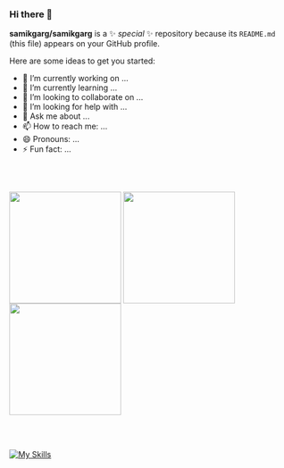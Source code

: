 ### Hi there 👋

**samikgarg/samikgarg** is a ✨ _special_ ✨ repository because its `README.md` (this file) appears on your GitHub profile.

Here are some ideas to get you started:

- 🔭 I’m currently working on ...
- 🌱 I’m currently learning ...
- 👯 I’m looking to collaborate on ...
- 🤔 I’m looking for help with ...
- 💬 Ask me about ...
- 📫 How to reach me: ...
- 😄 Pronouns: ...
- ⚡ Fun fact: ...

<br><br>

<img height=200 align="center" src="[![GitHub Streak](https://streak-stats.demolab.com/?user=samikgarg&theme=dark)](https://git.io/streak-stats)" />
<a href="https://github.com/samikgarg/github-readme-stats">
  <img height=200 align="center" src="https://github-readme-stats.vercel.app/api?username=samikgarg&show_icons=true&theme=radical" />
</a>
<a href="https://github.com/samikgarg/github-readme-stats">
  <img height=200 align="center" src="https://github-readme-stats.vercel.app/api/top-langs/?username=samikgarg&layout=compact&theme=radical" />
</a>

<br><br>

[![My Skills](https://skillicons.dev/icons?i=androidstudio,anaconda,atom,nodejs,js,nextjs,py,html,css,react,cpp,idea,nextjs,opencv,github,java,sqlite,tensorflow,vscode,eclipse,tailwind,vercel,xd,cpp&perline=16)](https://github.com/samikgarg)
